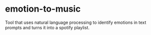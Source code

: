 # emotion-to-music
Tool that uses natural language processing to identify emotions in text prompts and turns it into a spotify playlist.
